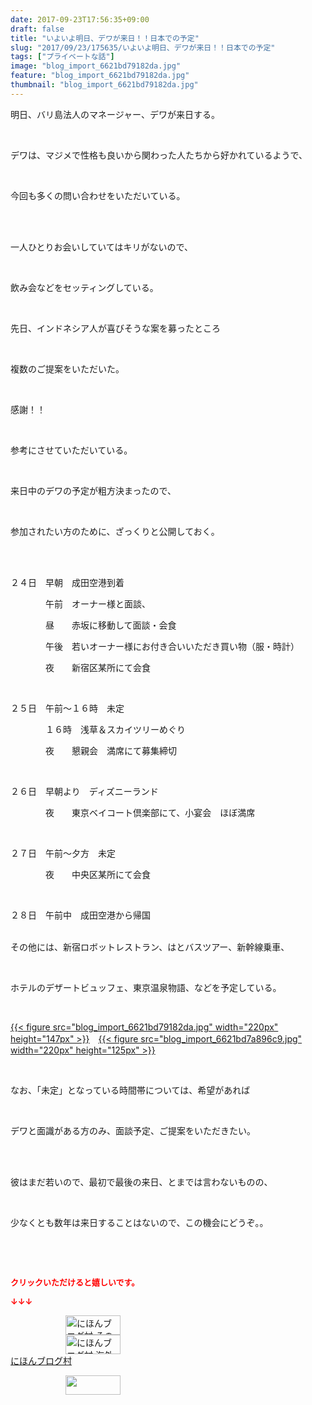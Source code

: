 ```yaml
---
date: 2017-09-23T17:56:35+09:00
draft: false
title: "いよいよ明日、デワが来日！！日本での予定"
slug: "2017/09/23/175635/いよいよ明日、デワが来日！！日本での予定"
tags: ["プライベートな話"]
image: "blog_import_6621bd79182da.jpg"
feature: "blog_import_6621bd79182da.jpg"
thumbnail: "blog_import_6621bd79182da.jpg"
---
```

<p>明日、バリ島法人のマネージャー、デワが来日する。</p><p> </p><p>デワは、マジメで性格も良いから関わった人たちから好かれているようで、</p><p> </p><p>今回も多くの問い合わせをいただいている。</p><p> </p><p><br/>一人ひとりお会いしていてはキリがないので、</p><p> </p><p>飲み会などをセッティングしている。</p><p> </p><p>先日、インドネシア人が喜びそうな案を募ったところ</p><p> </p><p>複数のご提案をいただいた。</p><p> </p><p>感謝！！</p><p> </p><p>参考にさせていただいている。</p><p> </p><p>来日中のデワの予定が粗方決まったので、</p><p> </p><p>参加されたい方のために、ざっくりと公開しておく。</p><p> </p><p><br/>２４日　早朝　成田空港到着</p><p>　　　　午前　オーナー様と面談、</p><p>　　　　昼　　赤坂に移動して面談・会食</p><p>　　　　午後　若いオーナー様にお付き合いいただき買い物（服・時計）</p><p>　　　　夜　　新宿区某所にて会食</p><p> </p><p>２５日　午前～１６時　未定　　　　　</p><p>　　　　１６時　浅草＆スカイツリーめぐり</p><p>　　　　夜　　懇親会　満席にて募集締切</p><p> </p><p>２６日　早朝より　ディズニーランド</p><p>　　　　夜　　東京ベイコート倶楽部にて、小宴会　ほぼ満席</p><p> </p><p>２７日　午前～夕方　未定</p><p>　　　　夜　　中央区某所にて会食　　　　　　</p><p> </p><p>２８日　午前中　成田空港から帰国</p><p><br/>その他には、新宿ロボットレストラン、はとバスツアー、新幹線乗車、</p><p> </p><p>ホテルのデザートビュッフェ、東京温泉物語、などを予定している。</p><p> </p><p><a href="blog_import_6621bd79182da.jpg">{{< figure src="blog_import_6621bd79182da.jpg" width="220px" height="147px" >}}</a>　<a href="blog_import_6621bd7a896c9.jpg">{{< figure src="blog_import_6621bd7a896c9.jpg" width="220px" height="125px" >}}</a></p><p> </p><p>なお、「未定」となっている時間帯については、希望があれば</p><p> </p><p>デワと面識がある方のみ、面談予定、ご提案をいただきたい。</p><p> </p><p><br/>彼はまだ若いので、最初で最後の来日、とまでは言わないものの、</p><p> </p><p>少なくとも数年は来日することはないので、この機会にどうぞ。。</p><p> </p><p> </p><p><font color="#ff0000" size="2"><strong>クリックいただけると嬉しいです。</strong></font></p><p><font color="#ff0000" size="2"><strong>↓↓↓</strong></font></p><p><a href="ranking.html?p_cid=01260127" id="&amp;blogmura_banner" target="_blank"><img alt="にほんブログ村 その他生活ブログ 不動産投資へ" border="0" height="31" src="data:image/svg+xml;charset=utf-8,%3Csvg%20xmlns%3D%22http%3A%2F%2Fwww.w3.org%2F2000%2Fsvg%22%20title%3D%22Placeholder%20for%20Images%22%20role%3D%22presentation%22%20viewBox%3D%220%200%2088%2031%22%20%2F%3E" width="88" data-src="//life.blogmura.com/hudousantoushi/img/hudousantoushi88_31.gif" style="aspect-ratio: auto 88 / 31;"/><noscript><img alt="にほんブログ村 その他生活ブログ 不動産投資へ" border="0" height="31" src="//life.blogmura.com/hudousantoushi/img/hudousantoushi88_31.gif" width="88"></noscript></a><br/><a href="ranking.html?p_cid=01260127" target="_blank"><img alt="にほんブログ村 海外生活ブログ バリ島情報へ" border="0" height="31" src="data:image/svg+xml;charset=utf-8,%3Csvg%20xmlns%3D%22http%3A%2F%2Fwww.w3.org%2F2000%2Fsvg%22%20title%3D%22Placeholder%20for%20Images%22%20role%3D%22presentation%22%20viewBox%3D%220%200%2088%2031%22%20%2F%3E" width="88" data-src="https://img-proxy.blog-video.jp/images?url=http%3A%2F%2Foverseas.blogmura.com%2Fbali%2Fimg%2Fbali88_31.gif" style="aspect-ratio: auto 88 / 31;"/><noscript><img alt="にほんブログ村 海外生活ブログ バリ島情報へ" border="0" height="31" src="https://img-proxy.blog-video.jp/images?url=http%3A%2F%2Foverseas.blogmura.com%2Fbali%2Fimg%2Fbali88_31.gif" width="88"></noscript></a><br/><a href="ranking.html?p_cid=01260127" target="_blank">にほんブログ村</a></p><p><a href="link.php?1804582" title="人気ブログランキングへ"><img border="0" height="31" src="data:image/svg+xml;charset=utf-8,%3Csvg%20xmlns%3D%22http%3A%2F%2Fwww.w3.org%2F2000%2Fsvg%22%20title%3D%22Placeholder%20for%20Images%22%20role%3D%22presentation%22%20viewBox%3D%220%200%2088%2031%22%20%2F%3E" width="88" data-src="https://blog.with2.net/img/banner/banner_22.gif" style="aspect-ratio: auto 88 / 31;"/><noscript><img border="0" height="31" src="https://blog.with2.net/img/banner/banner_22.gif" width="88"></noscript></a></p><p> </p><p> </p>

